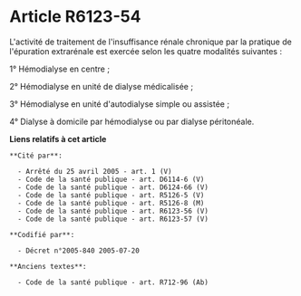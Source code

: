 # Article R6123-54

L'activité de traitement de l'insuffisance rénale chronique par la pratique de l'épuration extrarénale est exercée selon les
quatre modalités suivantes :

1° Hémodialyse en centre ;

2° Hémodialyse en unité de dialyse médicalisée ;

3° Hémodialyse en unité d'autodialyse simple ou assistée ;

4° Dialyse à domicile par hémodialyse ou par dialyse péritonéale.

**Liens relatifs à cet article**

	**Cité par**:

	  - Arrêté du 25 avril 2005 - art. 1 (V)
	  - Code de la santé publique - art. D6114-6 (V)
	  - Code de la santé publique - art. D6124-66 (V)
	  - Code de la santé publique - art. R5126-5 (V)
	  - Code de la santé publique - art. R5126-8 (M)
	  - Code de la santé publique - art. R6123-56 (V)
	  - Code de la santé publique - art. R6123-57 (V)

	**Codifié par**:

	  - Décret n°2005-840 2005-07-20

	**Anciens textes**:

	  - Code de la santé publique - art. R712-96 (Ab)
